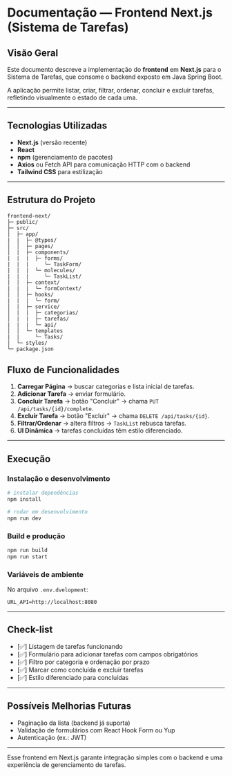 # Documentação — Frontend Next.js (Sistema de Tarefas)

## Visão Geral

Este documento descreve a implementação do **frontend** em **Next.js** para o Sistema de Tarefas, que consome o backend exposto em Java Spring Boot.

A aplicação permite listar, criar, filtrar, ordenar, concluir e excluir tarefas, refletindo visualmente o estado de cada uma.

---

## Tecnologias Utilizadas

- **Next.js** (versão recente)
- **React**
- **npm** (gerenciamento de pacotes)
- **Axios** ou Fetch API para comunicação HTTP com o backend
- **Tailwind CSS** para estilização

---

## Estrutura do Projeto

```
frontend-next/
├─ public/
├─ src/
│  ├─ app/
|  |  ├─ @types/
│  │  ├─ pages/
│  |  ├─ components/
|  |  |  ├─ forms/
|  |  |     └─ TaskForm/
|  |  |  └─ molecules/
|  |  |     └─ TaskList/
│  │  ├─ context/
|  |  |  └─ formContext/
│  │  ├─ hooks/
|  |  |  └─ form/
│  |  ├─ service/
│  |  |  ├─ categorias/
│  |  |  ├─ tarefas/
|  |  |  └─ api/
│  │  └─ templates
|  |     └─ Tasks/
│  └─ styles/
└─ package.json
```

## Fluxo de Funcionalidades

1. **Carregar Página** → buscar categorias e lista inicial de tarefas.
2. **Adicionar Tarefa** → enviar formulário.
3. **Concluir Tarefa** → botão "Concluir" → chama `PUT /api/tasks/{id}/complete`.
4. **Excluir Tarefa** → botão "Excluir" → chama `DELETE /api/tasks/{id}`.
5. **Filtrar/Ordenar** → altera filtros → `TaskList` rebusca tarefas.
6. **UI Dinâmica** → tarefas concluídas têm estilo diferenciado.

---

## Execução

### Instalação e desenvolvimento

```bash
# instalar dependências
npm install

# rodar em desenvolvimento
npm run dev
```

### Build e produção

```bash
npm run build
npm run start
```

### Variáveis de ambiente

No arquivo `.env.dvelopment`:

```
URL_API=http://localhost:8080
```

---

## Check-list

- [✅] Listagem de tarefas funcionando
- [✅] Formulário para adicionar tarefas com campos obrigatórios
- [✅] Filtro por categoria e ordenação por prazo
- [✅] Marcar como concluída e excluir tarefas
- [✅] Estilo diferenciado para concluídas

---

## Possíveis Melhorias Futuras

- Paginação da lista (backend já suporta)
- Validação de formulários com React Hook Form ou Yup
- Autenticação (ex.: JWT)

---

Esse frontend em Next.js garante integração simples com o backend e uma experiência de gerenciamento de tarefas.
